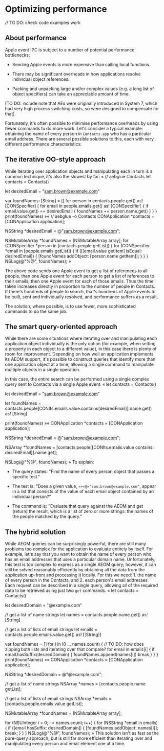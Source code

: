 # Optimizing performance

// TO DO: check code examples work

## About performance

Apple event IPC is subject to a number of potential performance bottlenecks:

* Sending Apple events is more expensive than calling local functions.

* There may be significant overheads in how applications resolve individual object references.

* Packing and unpacking large and/or complex values (e.g. a long list of object specifiers) can take an appreciable amount of time.

[TO DO: include note that AEs were originally introduced in System 7, which had very high process switching costs, so were designed to compensate for that]

Fortunately, it's often possible to minimise performance overheads by using fewer commands to do more work. Let's consider a typical example: obtaining the name of every person in `Contacts.app` who has a particular email address. There are several possible solutions to this, each with very different performance characteristics:


## The iterative OO-style approach

While iterating over application objects and manipulating each in turn is a common technique, it's also the slowest by far:
«
  // aebglue Contacts
  let contacts = Contacts()

  let desiredEmail = "sam.brown@example.com"
    
  var foundNames: [String] = []
  for person in contacts.people.get() as! [CONSpecifier] {
      for email in people.emails.get() as! [CONSpecifier] {
          if email.value.get() == desiredEmail {
              foundNames += person.name.get()
          }
      }
  }
  print(foundNames)
»«
  // aebglue -o Contacts
  CONApplication *contacts = [CONApplication application];

  NSString *desiredEmail = @"sam.brown@example.com";
    
  NSMutableArray *foundNames = [NSMutableArray array];
  for (CONSpecifier *person in [contacts.people getList]) {
      for (CONSpecifier *email in [people.emails getList]) {
          if ([[email.value getItem] isEqual: desiredEmail]) {
              [foundNames addObject: [person.name getItem]];
          }
      }
  }
  NSLog(@"%@", foundNames);
»

The above code sends one Apple event to get a list of references to all people, then one Apple event for each person to get a list of references to their emails, then one Apple event for each of those emails. Thus the time taken increases directly in proportion to the number of people in Contacts. If there's hundreds of people to search, that's hundreds of Apple events to be built, sent and individually resolved, and performance suffers as a result.

The solution, where possible, is to use fewer, more sophisticated commands to do the same job.


## The smart query-oriented approach

While there are some situations where iterating over and manipulating each application object individually is the only option (for example, when setting a property in each object to a different value), in this case there is plenty of room for improvement. Depending on how well an application implements its AEOM support, it's possible to construct queries that identify more than one application object at a time, allowing a single command to manipulate multiple objects in a single operation.

In this case, the entire search can be performed using a single complex query sent to Contacts via a single Apple event:
«
  let contacts = Contacts()
    
  let desiredEmail = "sam.brown@example.com"
    
  let foundNames = contacts.people[CONIts.emails.value.contains(desiredEmail)].name.get() as! [String]

  print(foundNames)
»«
  CONApplication *contacts = [CONApplication application];

  NSString *desiredEmail = @"sam.brown@example.com";
    
  NSArray *foundNames = [contacts.people[[CONIts.emails.value contains: desiredEmail]].name get];

  NSLog(@"%@", foundNames);
»
To explain:

* The query states: "Find the name of every person object that passes a specific test."

* The test is: "Does a given value, `«»«@»"sam.brown@example.com"`, appear in a list that consists of the value of each email object contained by an individual person?"

* The command is: "Evaluate that query against the AEOM and get (return) the result, which is a list of zero or more strings: the names of the people matched by the query."



## The hybrid solution

While AEOM queries can be surprisingly powerful, there are still many problems too complex for the application to evaluate entirely by itself. For example, let's say that you want to obtain the name of every person who has an email addresses that uses a particular domain name. Unfortunately, this test is too complex to express as a single AEOM query; however, it can still be solved reasonably efficiently by obtaining all the data from the application up-front and processing it locally. For this we need: 1. the name of every person in the Contacts, and 2. each person's email addresses. Each request can be described in a single query, allowing all of the required data to be retrieved using just two `get` commands.
«
  let contacts = Contacts()
    
  let desiredDomain = "@example.com"

  // get a list of name strings
  let names = contacts.people.name.get() as! [String]

  // get a list of lists of email strings
  let emails = contacts.people.emails.value.get() as! [[String]]

  var foundNames = []
  for i in (0 ... names.count) { // TO DO: how does zipping both lists and iterating over that compare?
      for email in emails[i] {
          if email.hasSuffix(desiredDomain) {
              foundNames.append(names[i])
              break
          }
      }
  }
  print(foundNames)
»«
  CONApplication *contacts = [CONApplication application];

  NSString *desiredDomain = @"@example.com";

  // get a list of name strings
  NSArray *names = [contacts.people.name getList];
  
  // get a list of lists of email strings
  NSArray *emails = [contacts.people.emails.value getList];

  NSMutableArray *foundNames = [NSMutableArray array];

  for (NSUInteger i = 0; i < names.count; i++) {
      for (NSString *email in emails) {
          if ([email hasSuffix: desiredDomain]) {
              [foundNames addObject: names[i]];
              break;
          }
      }
  }
  NSLog(@"%@", foundNames);
»
This solution isn't as fast as the pure-query approach, but is still far more efficient than iterating over and manipulating every person and email element one at a time.

